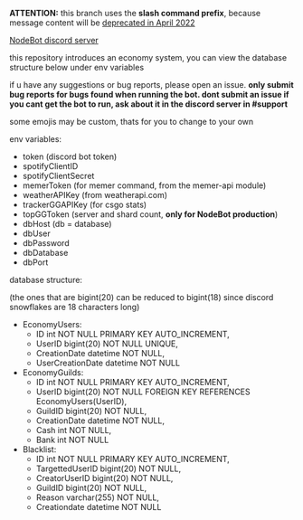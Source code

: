 <b>ATTENTION:</b> this branch uses the <b>slash command prefix</b>, because message content will be [deprecated in April 2022](https://support-dev.discord.com/hc/en-us/articles/4404772028055)

[NodeBot discord server](https://discord.gg/rrfDTbcPvF)

this repository introduces an economy system, you can view the database structure below under env variables

if u have any suggestions or bug reports, please open an issue.
<b>only submit bug reports for bugs found when running the bot. dont submit an issue if you cant get the bot to run, ask about it in the discord server in #support</b>

some emojis may be custom, thats for you to change to your own

env variables:
- token (discord bot token)
- spotifyClientID
- spotifyClientSecret
- memerToken (for memer command, from the memer-api module)
- weatherAPIKey (from weatherapi.com)
- trackerGGAPIKey (for csgo stats)
- topGGToken (server and shard count, <b>only for NodeBot production</b>)
- dbHost (db = database)
- dbUser
- dbPassword
- dbDatabase
- dbPort

database structure:

(the ones that are bigint(20) can be reduced to bigint(18) since discord snowflakes are 18 characters long)
- EconomyUsers:
  * ID int NOT NULL PRIMARY KEY AUTO_INCREMENT,
  * UserID bigint(20) NOT NULL UNIQUE,
  * CreationDate datetime NOT NULL,
  * UserCreationDate datetime NOT NULL
- EconomyGuilds:
  * ID int NOT NULL PRIMARY KEY AUTO_INCREMENT,
  * UserID bigint(20) NOT NULL FOREIGN KEY REFERENCES EconomyUsers(UserID),
  * GuildID bigint(20) NOT NULL,
  * CreationDate datetime NOT NULL,
  * Cash int NOT NULL,
  * Bank int NOT NULL
- Blacklist:
  * ID int NOT NULL PRIMARY KEY AUTO_INCREMENT,
  * TargettedUserID bigint(20) NOT NULL,
  * CreatorUserID bigint(20) NOT NULL,
  * GuildID bigint(20) NOT NULL,
  * Reason varchar(255) NOT NULL,
  * Creationdate datetime NOT NULL